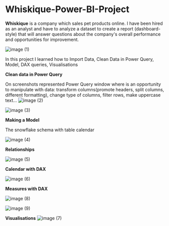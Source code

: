 # Whiskique-Power-BI-Project

**Whiskique** is a company which sales pet products online. I have been hired as an analyst and have to analyze a dataset to create a report (dashboard-style) that will answer questions about the company's overall performance and opportunities for improvement.

![image (1)](https://github.com/user-attachments/assets/6e5040b0-001e-4825-8062-0c13f4d438d7)


In this project I learned how to Import Data, Clean Data in Power Query, Model, DAX queries, Visualisations 

**Clean data in Power Query**

On screenshots represented Power Query window where is an opportunity to manipulate with data: transform columns(promote headers, split columns, different formatting), change type of columns, filter rows, make uppercase text…
![image (2)](https://github.com/user-attachments/assets/eb094800-87cb-471a-bfcd-6ceb9182b823)

![image (3)](https://github.com/user-attachments/assets/974eba0e-3d43-4293-8877-f070d6fcfe61)


**Making a Model**

The snowflake schema with table calendar

![image (4)](https://github.com/user-attachments/assets/752f34fa-99a8-4e1d-a780-acacec326a1d)


**Relationships**

![image (5)](https://github.com/user-attachments/assets/efccaf30-53d3-4a63-85ff-d3cba5adbb97)


**Calendar with DAX** 

![image (6)](https://github.com/user-attachments/assets/4a0ac033-6064-4dff-8a17-290a1821f2c3)


**Measures with DAX**

![image (8)](https://github.com/user-attachments/assets/6b86f2ec-cbfa-4166-a11a-0b6f160e7a7c)


![image (9)](https://github.com/user-attachments/assets/864bb75a-bdfa-47c8-a12d-40b3224cb8db)



**Visualisations**
![image (7)](https://github.com/user-attachments/assets/46e8ab7a-ac62-483b-9c8a-de9a6e63b51d)
